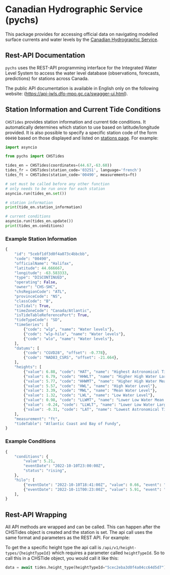 # Canadian Hydrographic Service (pychs)

This package provides for accessing official data on navigating modelled surface currents and water levels by the [Canadian Hydrographic Service](https://tides.gc.ca/en/web-services-offered-canadian-hydrographic-service).

## Rest-API Documentation
`pychs` uses the REST-API programming interface for the Integrated Water Level System to  access the water level database (observations, forecasts, predictions) for stations across Canada.

The public API documentation is available in English only on the following website: (https://api-iwls.dfo-mpo.gc.ca/swagger-ui.html).

## Station Information and Current Tide Conditions

`CHSTides` provides station information and current tide conditions. It automatically determines which station to use based on latitude/longitude provided. It is also possible to specify a specific station code of the form `00490` based on those displayed and  listed on [stations page](https://tides.gc.ca/en/stations). For example:

```python
import asyncio

from pychs import CHSTides

tides_en = CHSTides(coordinates=(44.67,-63.60))
tides_fr = CHSTides(station_code='03251', language='french')
tides_ft = CHSTides(station_code='00490', measurements=ft)

# set must be called before any other function
# only needs to be run once for each station
asyncio.run(tides_en.set())

# station information
print(tide_en.station_information)

# current conditions
asyncio.run(tides_en.update())
print(tides_en.conditions)
```
### Example Station Information
```python
{
    "id": "5cebf1df3d0f4a073c4bbcbb",
    "code": "00490",
    "officialName": "Halifax",
    "latitude": 44.666667,
    "longitude": -63.583333,
    "type": "DISCONTINUED",
    "operating": False,
    "owner": "CHS-SHC",
    "chsRegionCode": "ATL",
    "provinceCode": "NS",
    "classCode": "B",
    "isTidal": True,
    "timeZoneCode": "Canada/Atlantic",
    "isTideTableReferencePort": True,
    "tideTypeCode": "SD",
    "timeSeries": [
        {"code": "wlp", "name": "Water levels"},
        {"code": "wlp-hilo", "name": "Water levels"},
        {"code": "wlo", "name": "Water levels"},
    ],
    "datums": [
        {"code": "CGVD28", "offset": -0.778},
        {"code": "NAD83_CSRS", "offset": -21.664},
    ],
    "heights": [
        {"value": 6.88, "code": "HAT", "name": "Highest Astronomical Tide"},
        {"value": 6.79, "code": "HHWLT", "name": "Higher High Water Large Tide"},
        {"value": 5.77, "code": "HHWMT", "name": "Higher High Water Mean Tide"},
        {"value": 5.57, "code": "HWL", "name": "High Water Level"},
        {"value": 3.39, "code": "MWL", "name": "Mean Water Level"},
        {"value": 1.32, "code": "LWL", "name": "Low Water Level"},
        {"value": 0.98, "code": "LLWMT", "name": "Lower Low Water Mean Tide"},
        {"value": -0.24, "code": "LLWLT", "name": "Lower Low Water Large Tide"},
        {"value": -0.31, "code": "LAT", "name": "Lowest Astronomical Tide"},
    ],
    "measurement": "ft",
    "tideTable": "Atlantic Coast and Bay of Fundy",
}
```
### Example Conditions
```python
{
    "conditions": {
        "value": 5.21,
        "eventDate": "2022-10-10T23:00:00Z",
        "status": "rising",
    },
    "hilo": [
        {"eventDate": "2022-10-10T18:41:00Z", "value": 0.66, "event": "low tide"},
        {"eventDate": "2022-10-11T00:23:00Z", "value": 5.91, "event": "high tide"},
    ],
}
```
## Rest-API Wrapping
All API methods are wrapped and can be called. This can happen after the CHSTides object is created and the station is set. The api call uses the same format and parameters as the REST API. For example:

To get the a specific height type the api call is `/api/v1/height-types/{heightTypeId}`
which requires a parameter called `heightTypeId`. So to call this in a CHSTide object, you would call it like this:

```python
data = await tides.height_type(heightTypeId="5cec2eba3d0f4a04cc64d5d7")
```






